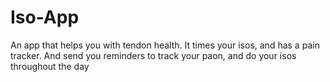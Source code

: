 # Iso-App
An app that helps you with tendon health. It times your isos, and has a pain tracker. And send you reminders to track your paon, and do your isos throughout the day

